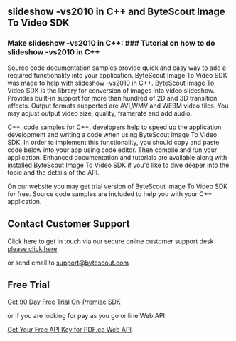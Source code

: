 ## slideshow -vs2010 in C++ and ByteScout Image To Video SDK

### Make slideshow -vs2010 in C++: ### Tutorial on how to do slideshow -vs2010 in C++

Source code documentation samples provide quick and easy way to add a required functionality into your application. ByteScout Image To Video SDK was made to help with slideshow -vs2010 in C++. ByteScout Image To Video SDK is the library for conversion of images into video slideshow. Provides built-in support for more than hundred of 2D and 3D transition effects. Output formats supported are AVI,WMV and WEBM video files. You may adjust output video size, quality, framerate and add audio.

C++, code samples for C++, developers help to speed up the application development and writing a code when using ByteScout Image To Video SDK. In order to implement this functionality, you should copy and paste code below into your app using code editor. Then compile and run your application. Enhanced documentation and tutorials are available along with installed ByteScout Image To Video SDK if you'd like to dive deeper into the topic and the details of the API.

On our website you may get trial version of ByteScout Image To Video SDK for free. Source code samples are included to help you with your C++ application.

## Contact Customer Support

Click here to get in touch via our secure online customer support desk [please click here](https://bytescout.zendesk.com/hc/en-us/requests/new?subject=ByteScout%20Image%20To%20Video%20SDK%20Question)

or send email to [support@bytescout.com](mailto:support@bytescout.com?subject=ByteScout%20Image%20To%20Video%20SDK%20Question) 

## Free Trial

[Get 90 Day Free Trial On-Premise SDK](https://bytescout.com/download/web-installer?utm_source=github-readme)

or if you are looking for pay as you go online Web API:

[Get Your Free API Key for PDF.co Web API](https://pdf.co/documentation/api?utm_source=github-readme)